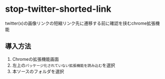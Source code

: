 # stop-twitter-shorted-link
twitter(x)の画像リンクの短縮リンク先に遷移する前に確認を挟むchrome拡張機能

## 導入方法
1. Chromeの拡張機能画面
2. 左上の`パッケージ化されていない拡張機能を読み込む`を選択
3. 本ソースのフォルダを選択
